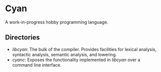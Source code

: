 # Cyan
A work-in-progress hobby programming language.

## Directories
- *libcyan*: The bulk of the compiler. Provides facilities for
lexical analysis, syntactic analysis, semantic analysis, and lowering.
- *cyanc*: Exposes the functionality implemented in *libcyan* over a command line interface.

